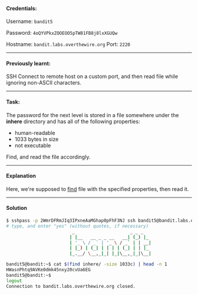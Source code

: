 #### Credentials:
Username: `bandit5`

Password: `4oQYVPkxZOOEOO5pTW81FB8j8lxXGUQw`

Hostname: `bandit.labs.overthewire.org`
Port: `2220`

---
#### Previously learnt:
SSH Connect to remote host on a custom port, and then read file while ignoring non-ASCII characters.

---
#### Task:

The password for the next level is stored in a file somewhere under the  **inhere**  directory and has all of the following properties:

-   human-readable
-   1033 bytes in size
-   not executable

Find, and read the file accordingly.

---
#### Explanation

Here, we're supposed to [find](https://www.man7.org/linux/man-pages/man1/find.1.html) file with the specified properties, then read it.

---
#### Solution
```bash
$ sshpass -p 2WmrDFRmJIq3IPxneAaMGhap0pFhF3NJ ssh bandit5@bandit.labs.overthewire.org -p 2220
# type, and enter "yes" (without quotes, if necessary)
                         _                     _ _ _
                        | |__   __ _ _ __   __| (_) |_
                        | '_ \ / _` | '_ \ / _` | | __|
                        | |_) | (_| | | | | (_| | | |_
                        |_.__/ \__,_|_| |_|\__,_|_|\__|

bandit5@bandit:~$ cat $(find inhere/ -size 1033c) | head -n 1
HWasnPhtq9AVKe0dmk45nxy20cvUa6EG
bandit5@bandit:~$
logout
Connection to bandit.labs.overthewire.org closed.
```
